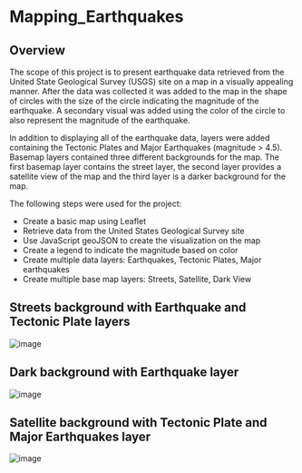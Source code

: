 # Mapping_Earthquakes
## Overview 
The scope of this project is to present earthquake data retrieved from the United State Geological Survey (USGS) site on a map in a visually appealing manner. After the data was collected it was added to the map in the shape of circles with the size of the circle indicating the magnitude of the earthquake. A secondary visual was added using the color of the circle to also represent the magnitude of the earthquake. 

In addition to displaying all of the earthquake data, layers were added containing the Tectonic Plates and Major Earthquakes (magnitude > 4.5). Basemap layers contained three different backgrounds for the map. The first basemap layer contains the street layer, the second layer provides a satellite view of the map and the third layer is a darker background for the map. 

The following steps were used for the project: 

- Create a basic map using Leaflet
- Retrieve data from the United States Geological Survey site
- Use JavaScript geoJSON to create the visualization on the map
- Create a legend to indicate the magnitude based on color
- Create multiple data layers: Earthquakes, Tectonic Plates, Major earthquakes
- Create multiple base map layers: Streets, Satellite, Dark View 


## Streets background with Earthquake and Tectonic Plate layers 
![image](https://user-images.githubusercontent.com/88912539/146642311-af8c3aef-da41-4f13-abb6-2e2e5fc79697.png)

## Dark background with Earthquake layer 
![image](https://user-images.githubusercontent.com/88912539/146642408-aa281dae-6abc-42c8-84ef-cae3367d7b05.png)

## Satellite background with Tectonic Plate and Major Earthquakes layer 
![image](https://user-images.githubusercontent.com/88912539/146642497-3bb6314c-e867-4ff4-bc26-7a9c4f7076fe.png)
